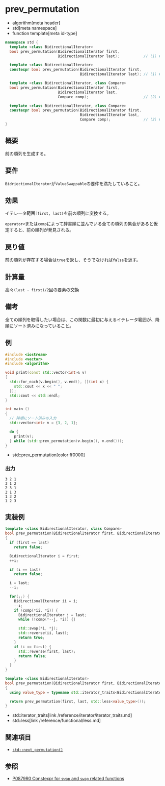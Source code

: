 # prev_permutation
* algorithm[meta header]
* std[meta namespace]
* function template[meta id-type]

```cpp
namespace std {
  template <class BidirectionalIterator>
  bool prev_permutation(BidirectionalIterator first,
                        BidirectionalIterator last);           // (1) C++03

  template <class BidirectionalIterator>
  constexpr bool prev_permutation(BidirectionalIterator first,
                                  BidirectionalIterator last); // (1) C++20

  template <class BidirectionalIterator, class Compare>
  bool prev_permutation(BidirectionalIterator first,
                        BidirectionalIterator last,
                        Compare comp);                         // (2) C++03

  template <class BidirectionalIterator, class Compare>
  constexpr bool prev_permutation(BidirectionalIterator first,
                                  BidirectionalIterator last,
                                  Compare comp);               // (2) C++20
}
```

## 概要
前の順列を生成する。


## 要件
`BidriectionalIterator`が`ValueSwappable`の要件を満たしていること。


## 効果
イテレータ範囲`[first, last)`を前の順列に変換する。

`operator<`または`comp`によって辞書順に並んでいる全ての順列の集合があると仮定すると、前の順列が発見される。


## 戻り値
前の順列が存在する場合は`true`を返し、そうでなければ`false`を返す。


## 計算量
高々`(last - first)/2`回の要素の交換


## 備考
全ての順列を取得したい場合は、この関数に最初に与えるイテレータ範囲が、降順にソート済みになっていること。


## 例
```cpp example
#include <iostream>
#include <vector>
#include <algorithm>

void print(const std::vector<int>& v)
{
  std::for_each(v.begin(), v.end(), [](int x) {
    std::cout << x << " ";
  });
  std::cout << std::endl;
}

int main ()
{
  // 降順にソート済みの入力
  std::vector<int> v = {3, 2, 1};

  do {
    print(v);
  } while (std::prev_permutation(v.begin(), v.end()));
}
```
* std::prev_permutation[color ff0000]

### 出力
```
3 2 1 
3 1 2 
2 3 1 
2 1 3 
1 3 2 
1 2 3 
```


## 実装例
```cpp
template <class BidirectionalIterator, class Compare>
bool prev_permutation(BidirectionalIterator first, BidirectionalIterator last, Compare comp)
{
  if (first == last)
    return false;

  BidirectionalIterator i = first;
  ++i;

  if (i == last)
    return false;

  i = last;
  --i;

  for(;;) {
    BidirectionalIterator ii = i;
    --i;
    if (comp(*ii, *i)) {
      BidirectionalIterator j = last;
      while (!comp(*--j, *i)) {}

      std::swap(*i, *j);
      std::reverse(ii, last);
      return true;
    }
    if (i == first) {
      std::reverse(first, last);
      return false;
    }
  }
}

template <class BidirectionalIterator>
bool prev_permutation(BidirectionalIterator first, BidirectionalIterator last)
{
  using value_type = typename std::iterator_traits<BidirectionalIterator>::value_type;

  return prev_permutation(first, last, std::less<value_type>());
}
```
* std::iterator_traits[link /reference/iterator/iterator_traits.md]
* std::less[link /reference/functional/less.md]


## 関連項目
- [`std::next_permutation()`](next_permutation.md)


## 参照
- [P0879R0 Constexpr for `swap` and `swap` related functions](http://www.open-std.org/jtc1/sc22/wg21/docs/papers/2018/p0879r0.html)
